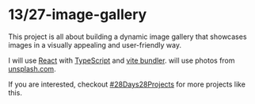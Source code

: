 # 13/27-image-gallery

This project is all about building a dynamic image gallery that showcases images in a visually appealing and user-friendly way.

I will use [React](https://reactjs.org/) with [TypeScript](https://www.typescriptlang.org/) and [vite bundler](https://vitejs.dev/). will use photos from [unsplash.com](unsplash.com).

If you are interested, checkout [#28Days28Projects](https://github.com/kruzkasu223/28Days28Projects) for more projects like this.

